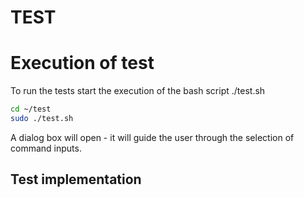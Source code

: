 # TEST

# Execution of test

To run the tests start the execution of the bash script ./test.sh

```bash
cd ~/test
sudo ./test.sh
```
A dialog box will open - it  will guide the user through the selection of command inputs.

## Test implementation 
